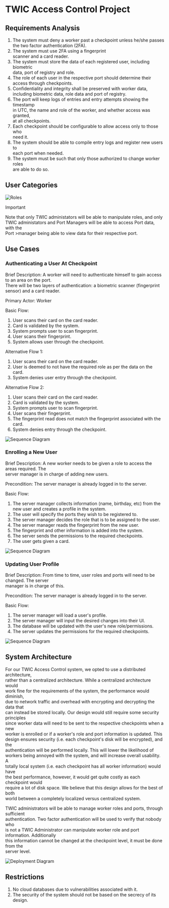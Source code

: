 # TWIC Access Control Project

## Requirements Analysis

1. The system must deny a worker past a checkpoint unless he/she passes  
   the two factor authentication (2FA).
2. The system must use 2FA using a fingerprint  
   scanner and a card reader.
3. The system must store the data of each registered user, including biometric  
   data, port of registry and role.
4. The role of each user in the respective port should determine their  
   access through checkpoints.
5. Confidentiality and integrity shall be preserved with worker data,  
   including biometric data, role data and port of registry.
6. The port will keep logs of entries and entry attempts showing the timestamp  
   in UTC, the name and role of the worker, and whether access was granted,  
   at all checkpoints.
7. Each checkpoint should be configurable to allow access only to those who  
   need it.
8. The system should be able to compile entry logs and register new users to  
   each port when needed.
9. The system must be such that only those authorized to change worker roles  
   are able to do so.

## User Categories

![Roles](./docs/diagrams/Roles.png)

> [!IMPORTANT]
> Note that only TWIC administators will be able to manipulate roles, and only  
> TWIC administators and Port Managers will be able to access Port data, with the  
> Port >manager being able to view data for their respective port.

## Use Cases

### Authenticating a User At Checkpoint

Brief Description: A worker will need to authenticate himself to gain access to an area on the port.  
There will be two layers of authentication: a biometric scanner (fingerprint sensor) and a card reader.

Primary Actor: Worker

Basic Flow:

1. User scans their card on the card reader.
2. Card is validated by the system.
3. System prompts user to scan fingerprint.
4. User scans their fingerprint.
5. System allows user through the checkpoint.

Alternative Flow 1:

1. User scans their card on the card reader.
2. User is deemed to not have the required role as per the data on the card.
3. System denies user entry through the checkpoint.

Alternative Flow 2:

1. User scans their card on the card reader.
2. Card is validated by the system.
3. System prompts user to scan fingerprint.
4. User scans their fingerprint.
5. The fingerprint read does not match the fingerprint associated with the card.
6. System denies entry through the checkpoint.

![Sequence Diagram](./docs/diagrams/sequence-diagrams/AuthenticationSequence.png)

### Enrolling a New User

Brief Description: A new worker needs to be given a role to access the areas required. The  
server manager is in charge of adding new users.

Precondition: The server manager is already logged in to the server.

Basic Flow:

1. The server manager collects information (name, birthday, etc) from the new user and creates a profile in the system.
2. The user will specify the ports they wish to be registered to.
3. The server manager decides the role that is to be assigned to the user.
4. The server manager reads the fingerprint from the new user.
5. The fingerprint and other information is added into the system.
6. The server sends the permissions to the required checkpoints.
7. The user gets given a card.

![Sequence Diagram](./docs/diagrams/sequence-diagrams/EnrollmentSequence.png)

### Updating User Profile

Brief Description: From time to time, user roles and ports will need to be changed. The server  
manager is in charge of this.

Precondition: The server manager is already logged in to the server.

Basic Flow:

1. The server manager will load a user's profile.
2. The server manager will input the desired changes into their UI.
3. The database will be updated with the user's new role/permissions.
4. The server updates the permissions for the required checkpoints.

![Sequence Diagram](./docs/diagrams/sequence-diagrams/UpdateRoleSequence.png)

## System Architecture

For our TWIC Access Control system, we opted to use a distributed architecture,  
rather than a centralized architecture. While a centralized architecture would  
work fine for the requirements of the system, the performance would diminish,  
due to network traffic and overhead with encrypting and decrypting the data that  
can instead be stored locally. Our design would still require some security principles  
since worker data will need to be sent to the respective checkpoints when a new  
worker is enrolled or if a worker's role and port information is updated. This  
design ensures security (i.e. each checkpoint's disk will be encrypted), and the  
authentication will be performed locally. This will lower the likelihood of  
workers being annoyed with the system, and will increase overall usability. A  
totally local system (i.e. each checkpoint has all worker information) would have  
the best performance, however, it would get quite costly as each checkpoint would  
require a lot of disk space. We believe that this design allows for the best of both  
world between a completely localized versus centralized system.

TWIC administrators will be able to manage worker roles and ports, through sufficient  
authentication. Two factor authentication will be used to verify that nobody who  
is not a TWIC Administrator can manipulate worker role and port information. Additionally  
this information cannot be changed at the checkpoint level, it must be done from the  
server level.

![Deployment Diagram](./docs/diagrams/Deployment.png)

## Restrictions

1. No cloud databases due to vulnerabilities associated with it.
2. The security of the system should not be based on the secrecy of its design.
